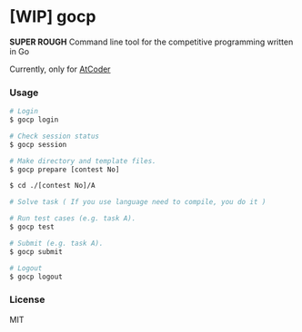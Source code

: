 # [WIP] gocp

**SUPER ROUGH** Command line tool for the competitive programming written in Go

Currently, only for [AtCoder](https://atcoder.jp/)

### Usage

```sh 
# Login
$ gocp login

# Check session status
$ gocp session

# Make directory and template files.
$ gocp prepare [contest No]

$ cd ./[contest No]/A

# Solve task ( If you use language need to compile, you do it )

# Run test cases (e.g. task A).
$ gocp test

# Submit (e.g. task A).
$ gocp submit

# Logout
$ gocp logout
```

### License

MIT
